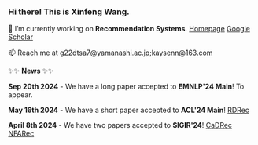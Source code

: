 ### Hi there! This is Xinfeng Wang. 

🔭 I’m currently working on **Recommendation Systems**. [Homepage](https://wangxfng.github.io/) [Google Scholar](https://scholar.google.com/citations?user=l-ye3qgAAAAJ&hl=zh-CN)

📫 Reach me at g22dtsa7@yamanashi.ac.jp;kaysenn@163.com 

✨✨ **News** ✨✨

**Sep 20th 2024** - We have a long paper accepted to **EMNLP'24 Main**! To appear.

**May 16th 2024** - We have a short paper accepted to **ACL'24 Main**! [RDRec](https://arxiv.org/pdf/2405.10587)

**April 8th 2024** - We have two papers accepted to **SIGIR'24**! [CaDRec](https://arxiv.org/pdf/2404.06895) [NFARec](https://arxiv.org/pdf/2404.06900)
